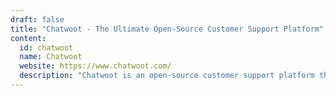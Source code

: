 ```yaml
---
draft: false
title: "Chatwoot - The Ultimate Open-Source Customer Support Platform"
content:
  id: chatwoot
  name: Chatwoot
  website: https://www.chatwoot.com/
  description: "Chatwoot is an open-source customer support platform that centralizes communication across multiple channels, helping teams deliver fast, efficient, and personalized customer service."
---
```

